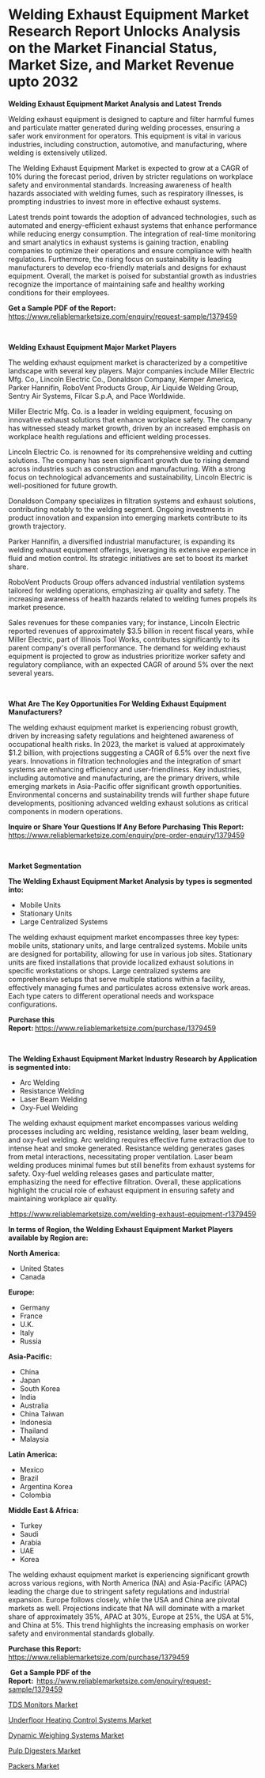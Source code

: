 <p><h1>Welding Exhaust Equipment Market Research Report Unlocks Analysis on the Market Financial Status, Market Size, and Market Revenue upto 2032</h1></p><p><strong>Welding Exhaust Equipment Market Analysis and Latest Trends</strong></p>
<p><p>Welding exhaust equipment is designed to capture and filter harmful fumes and particulate matter generated during welding processes, ensuring a safer work environment for operators. This equipment is vital in various industries, including construction, automotive, and manufacturing, where welding is extensively utilized. </p><p>The Welding Exhaust Equipment Market is expected to grow at a CAGR of 10% during the forecast period, driven by stricter regulations on workplace safety and environmental standards. Increasing awareness of health hazards associated with welding fumes, such as respiratory illnesses, is prompting industries to invest more in effective exhaust systems. </p><p>Latest trends point towards the adoption of advanced technologies, such as automated and energy-efficient exhaust systems that enhance performance while reducing energy consumption. The integration of real-time monitoring and smart analytics in exhaust systems is gaining traction, enabling companies to optimize their operations and ensure compliance with health regulations. Furthermore, the rising focus on sustainability is leading manufacturers to develop eco-friendly materials and designs for exhaust equipment. Overall, the market is poised for substantial growth as industries recognize the importance of maintaining safe and healthy working conditions for their employees.</p></p>
<p><strong>Get a Sample PDF of the Report:&nbsp;</strong> <a href="https://www.reliablemarketsize.com/enquiry/request-sample/1379459?utm_campaign=1133&utm_medium=2&utm_source=Github&utm_content=ia&utm_term=11042025&utm_id=welding-exhaust-equipment">https://www.reliablemarketsize.com/enquiry/request-sample/1379459</a></p>
<p>&nbsp;</p>
<p><strong>Welding Exhaust Equipment Major Market Players</strong></p>
<p><p>The welding exhaust equipment market is characterized by a competitive landscape with several key players. Major companies include Miller Electric Mfg. Co., Lincoln Electric Co., Donaldson Company, Kemper America, Parker Hannifin, RoboVent Products Group, Air Liquide Welding Group, Sentry Air Systems, Filcar S.p.A, and Pace Worldwide.</p><p>Miller Electric Mfg. Co. is a leader in welding equipment, focusing on innovative exhaust solutions that enhance workplace safety. The company has witnessed steady market growth, driven by an increased emphasis on workplace health regulations and efficient welding processes. </p><p>Lincoln Electric Co. is renowned for its comprehensive welding and cutting solutions. The company has seen significant growth due to rising demand across industries such as construction and manufacturing. With a strong focus on technological advancements and sustainability, Lincoln Electric is well-positioned for future growth.</p><p>Donaldson Company specializes in filtration systems and exhaust solutions, contributing notably to the welding segment. Ongoing investments in product innovation and expansion into emerging markets contribute to its growth trajectory.</p><p>Parker Hannifin, a diversified industrial manufacturer, is expanding its welding exhaust equipment offerings, leveraging its extensive experience in fluid and motion control. Its strategic initiatives are set to boost its market share.</p><p>RoboVent Products Group offers advanced industrial ventilation systems tailored for welding operations, emphasizing air quality and safety. The increasing awareness of health hazards related to welding fumes propels its market presence.</p><p>Sales revenues for these companies vary; for instance, Lincoln Electric reported revenues of approximately $3.5 billion in recent fiscal years, while Miller Electric, part of Illinois Tool Works, contributes significantly to its parent company's overall performance. The demand for welding exhaust equipment is projected to grow as industries prioritize worker safety and regulatory compliance, with an expected CAGR of around 5% over the next several years.</p></p>
<p>&nbsp;</p>
<p><strong>What Are The Key Opportunities For Welding Exhaust Equipment Manufacturers?</strong></p>
<p><p>The welding exhaust equipment market is experiencing robust growth, driven by increasing safety regulations and heightened awareness of occupational health risks. In 2023, the market is valued at approximately $1.2 billion, with projections suggesting a CAGR of 6.5% over the next five years. Innovations in filtration technologies and the integration of smart systems are enhancing efficiency and user-friendliness. Key industries, including automotive and manufacturing, are the primary drivers, while emerging markets in Asia-Pacific offer significant growth opportunities. Environmental concerns and sustainability trends will further shape future developments, positioning advanced welding exhaust solutions as critical components in modern operations.</p></p>
<p><strong>Inquire or Share Your Questions If Any Before Purchasing This Report:</strong> <a href="https://www.reliablemarketsize.com/enquiry/pre-order-enquiry/1379459?utm_campaign=1133&utm_medium=2&utm_source=Github&utm_content=ia&utm_term=11042025&utm_id=welding-exhaust-equipment">https://www.reliablemarketsize.com/enquiry/pre-order-enquiry/1379459</a></p>
<p>&nbsp;</p>
<p><strong>Market Segmentation</strong></p>
<p><strong>The Welding Exhaust Equipment Market Analysis by types is segmented into:</strong></p>
<p><ul><li>Mobile Units</li><li>Stationary Units</li><li>Large Centralized Systems</li></ul></p>
<p><p>The welding exhaust equipment market encompasses three key types: mobile units, stationary units, and large centralized systems. Mobile units are designed for portability, allowing for use in various job sites. Stationary units are fixed installations that provide localized exhaust solutions in specific workstations or shops. Large centralized systems are comprehensive setups that serve multiple stations within a facility, effectively managing fumes and particulates across extensive work areas. Each type caters to different operational needs and workspace configurations.</p></p>
<p><strong>Purchase this Report:&nbsp;</strong><a href="https://www.reliablemarketsize.com/purchase/1379459?utm_campaign=1133&utm_medium=2&utm_source=Github&utm_content=ia&utm_term=11042025&utm_id=welding-exhaust-equipment">https://www.reliablemarketsize.com/purchase/1379459</a></p>
<p>&nbsp;</p>
<p><strong>The Welding Exhaust Equipment Market Industry Research by Application is segmented into:</strong></p>
<p><ul><li>Arc Welding</li><li>Resistance Welding</li><li>Laser Beam Welding</li><li>Oxy-Fuel Welding</li></ul></p>
<p><p>The welding exhaust equipment market encompasses various welding processes including arc welding, resistance welding, laser beam welding, and oxy-fuel welding. Arc welding requires effective fume extraction due to intense heat and smoke generated. Resistance welding generates gases from metal interactions, necessitating proper ventilation. Laser beam welding produces minimal fumes but still benefits from exhaust systems for safety. Oxy-fuel welding releases gases and particulate matter, emphasizing the need for effective filtration. Overall, these applications highlight the crucial role of exhaust equipment in ensuring safety and maintaining workplace air quality.</p></p>
<p><a href="https://www.reliablemarketsize.com/welding-exhaust-equipment-r1379459?utm_campaign=1133&utm_medium=2&utm_source=Github&utm_content=ia&utm_term=11042025&utm_id=welding-exhaust-equipment">&nbsp;https://www.reliablemarketsize.com/welding-exhaust-equipment-r1379459</a></p>
<p><strong>In terms of Region, the Welding Exhaust Equipment Market Players available by Region are:</strong></p>
<p>
    <p> <strong> North America: </strong>
        <ul>
            <li>United States</li>
            <li>Canada</li>
        </ul>
        </p> 
    <p> <strong> Europe: </strong>
        <ul>
            <li>Germany</li>
            <li>France</li>
            <li>U.K.</li>
            <li>Italy</li>
            <li>Russia</li>
        </ul>
        </p> 
    <p> <strong> Asia-Pacific: </strong>
        <ul>
            <li>China</li>
            <li>Japan</li>
            <li>South Korea</li>
            <li>India</li>
            <li>Australia</li>
            <li>China Taiwan</li>
            <li>Indonesia</li>
            <li>Thailand</li>
            <li>Malaysia</li>
        </ul>
        </p> 
    <p> <strong> Latin America: </strong>
        <ul>
            <li>Mexico</li>
            <li>Brazil</li>
            <li>Argentina Korea</li>
            <li>Colombia</li>
        </ul>
        </p> 
    <p> <strong> Middle East & Africa: </strong>
        <ul>
            <li>Turkey</li>
            <li>Saudi</li>
            <li>Arabia</li>
            <li>UAE</li>
            <li>Korea</li>
        </ul>
    </p>
    </p>
<p><p>The welding exhaust equipment market is experiencing significant growth across various regions, with North America (NA) and Asia-Pacific (APAC) leading the charge due to stringent safety regulations and industrial expansion. Europe follows closely, while the USA and China are pivotal markets as well. Projections indicate that NA will dominate with a market share of approximately 35%, APAC at 30%, Europe at 25%, the USA at 5%, and China at 5%. This trend highlights the increasing emphasis on worker safety and environmental standards globally.</p></p>
<p><strong>Purchase this Report: </strong><a href="https://www.reliablemarketsize.com/purchase/1379459?utm_campaign=1133&utm_medium=2&utm_source=Github&utm_content=ia&utm_term=11042025&utm_id=welding-exhaust-equipment">https://www.reliablemarketsize.com/purchase/1379459</a></p>
<p>&nbsp;<strong>Get a Sample PDF of the Report:&nbsp;&nbsp;</strong><a href="https://www.reliablemarketsize.com/enquiry/request-sample/1379459?utm_campaign=1133&utm_medium=2&utm_source=Github&utm_content=ia&utm_term=11042025&utm_id=welding-exhaust-equipment">https://www.reliablemarketsize.com/enquiry/request-sample/1379459</a></p>
<p><strong></strong></p>
<p><p><a href="https://github.com/prosalinda88/Market-Research-Report-List-7/blob/main/tds-monitors-market.md?utm_campaign=1133&utm_medium=2&utm_source=Github&utm_content=ia&utm_term=11042025&utm_id=welding-exhaust-equipment">TDS Monitors Market</a></p><p><a href="https://github.com/kathiestrine5ty/Market-Research-Report-List-2/blob/main/underfloor-heating-control-systems-market.md?utm_campaign=1133&utm_medium=2&utm_source=Github&utm_content=ia&utm_term=11042025&utm_id=welding-exhaust-equipment">Underfloor Heating Control Systems Market</a></p><p><a href="https://github.com/mayabungard8092/Market-Research-Report-List-1/blob/main/dynamic-weighing-systems-market.md?utm_campaign=1133&utm_medium=2&utm_source=Github&utm_content=ia&utm_term=11042025&utm_id=welding-exhaust-equipment">Dynamic Weighing Systems Market</a></p><p><a href="https://github.com/NarcisoFerry/Market-Research-Report-List-2/blob/main/pulp-digesters-market.md?utm_campaign=1133&utm_medium=2&utm_source=Github&utm_content=ia&utm_term=11042025&utm_id=welding-exhaust-equipment">Pulp Digesters Market</a></p><p><a href="https://github.com/globismark/Market-Research-Report-List-6/blob/main/packers-market.md?utm_campaign=1133&utm_medium=2&utm_source=Github&utm_content=ia&utm_term=11042025&utm_id=welding-exhaust-equipment">Packers Market</a></p></p>